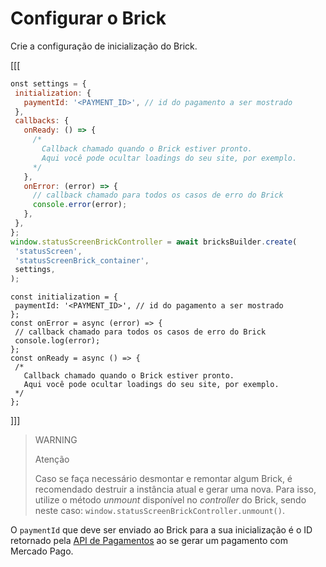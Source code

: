 # Configurar o Brick

Crie a configuração de inicialização do Brick.

[[[
```Javascript
onst settings = {
 initialization: {
   paymentId: '<PAYMENT_ID>', // id do pagamento a ser mostrado
 },
 callbacks: {
   onReady: () => {
     /*
       Callback chamado quando o Brick estiver pronto.
       Aqui você pode ocultar loadings do seu site, por exemplo.
     */
   },
   onError: (error) => {
     // callback chamado para todos os casos de erro do Brick
     console.error(error);
   },
 },
};
window.statusScreenBrickController = await bricksBuilder.create(
 'statusScreen',
 'statusScreenBrick_container',
 settings,
);
```
```react-jsx
const initialization = {
 paymentId: '<PAYMENT_ID>', // id do pagamento a ser mostrado
};
const onError = async (error) => {
 // callback chamado para todos os casos de erro do Brick
 console.log(error);
};
const onReady = async () => {
 /*
   Callback chamado quando o Brick estiver pronto.
   Aqui você pode ocultar loadings do seu site, por exemplo.
 */
};
```
]]]

> WARNING
> 
> Atenção
>
> Caso se faça necessário desmontar e remontar algum Brick, é recomendado destruir a instância atual e gerar uma nova. Para isso, utilize o método *unmount* disponível no *controller* do Brick, sendo neste caso: `window.statusScreenBrickController.unmount()`.

O `paymentId` que deve ser enviado ao Brick para a sua inicialização é o ID retornado pela [API de Pagamentos](/developers/pt/reference/payments/_payments/post) ao se gerar um pagamento com Mercado Pago.